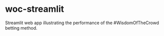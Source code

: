 # woc-streamlit
Streamlit web app illustrating the performance of the #WisdomOfTheCrowd betting method.
